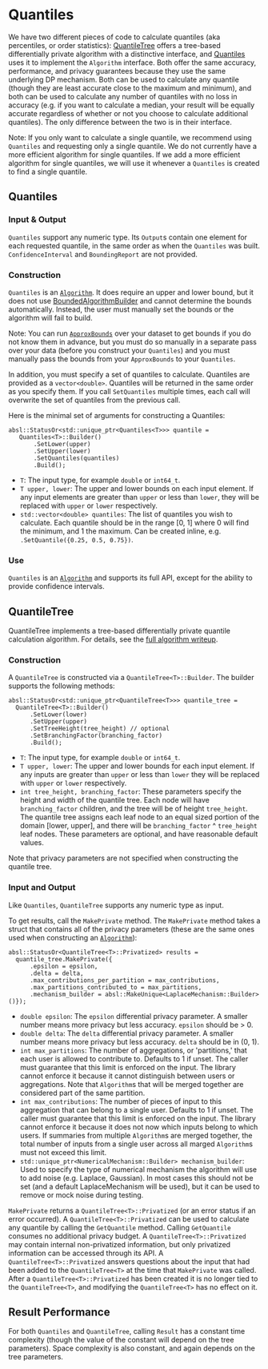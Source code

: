 
# Quantiles

We have two different pieces of code to calculate quantiles (aka percentiles, or
order statistics):
[QuantileTree](https://github.com/google/differential-privacy/blob/main/cc/algorithms/quantile-tree.h)
offers a tree-based differentially private algorithm with a distinctive
interface, and
[Quantiles](https://github.com/google/differential-privacy/blob/main/cc/algorithms/quantiles.h)
uses it to implement the `Algorithm` interface. Both offer the same accuracy,
performance, and privacy guarantees because they use the same underlying DP
mechanism. Both can be used to calculate any quantile (though they are least
accurate close to the maximum and minimum), and both can be used to calculate
any number of quantiles with no loss in accuracy (e.g. if you want to calculate
a median, your result will be equally accurate regardless of whether or not you
choose to calculate additional quantiles). The only difference between the two
is in their interface.

Note: If you only want to calculate a single quantile, we recommend using
`Quantiles` and requesting only a single quantile. We do not currently have a
more efficient algorithm for single quantiles. If we add a more efficient
algorithm for single quantiles, we will use it whenever a `Quantiles` is created
to find a single quantile.

## Quantiles

### Input & Output

`Quantiles` support any numeric type. Its `Output`s contain one element for each
requested quantile, in the same order as when the `Quantiles` was built.
`ConfidenceInterval` and `BoundingReport` are not provided.

### Construction

`Quantiles` is an [`Algorithm`](algorithm.md). It does require an upper and
lower bound, but it does not use [BoundedAlgorithmBuilder](bounded-algorithm.md)
and cannot determine the bounds automatically. Instead, the user must manually
set the bounds or the algorithm will fail to build.

Note: You can run [`ApproxBounds`](approx-bounds.md) over your dataset to get
bounds if you do not know them in advance, but you must do so manually in a
separate pass over your data (before you construct your `Quantiles`) and you
must manually pass the bounds from your `ApproxBounds` to your `Quantiles`.

In addition, you must specify a set of quantiles to calculate. Quantiles are
provided as a `vector<double>`. Quantiles will be returned in the same order as
you specify them. If you call `SetQuantiles` multiple times, each call will
overwrite the set of quantiles from the previous call.

Here is the minimal set of arguments for constructing a Quantiles:

```
absl::StatusOr<std::unique_ptr<Quantiles<T>>> quantile =
   Quantiles<T>::Builder()
       .SetLower(upper)
       .SetUpper(lower)
       .SetQuantiles(quantiles)
       .Build();
```

*   `T`: The input type, for example `double` or `int64_t`.
*   `T upper, lower`: The upper and lower bounds on each input element. If any
    input elements are greater than `upper` or less than `lower`, they will be
    replaced with `upper` or `lower` respectively.
*   `std::vector<double> quantiles`: The list of quantiles you wish to
    calculate. Each quantile should be in the range [0, 1] where 0 will find the
    minimum, and 1 the maximum. Can be created inline, e.g. `.SetQuantile({0.25,
    0.5, 0.75})`.

### Use

`Quantiles` is an [`Algorithm`](algorithm.md) and supports its full API, except
for the ability to provide confidence intervals.

## QuantileTree

QuantileTree implements a tree-based differentially private quantile calculation
algorithm. For details, see the
[full algorithm writeup](https://github.com/google/differential-privacy/blob/main/common_docs/Differentially_Private_Quantile_Trees.pdf).

### Construction

A `QuantileTree` is constructed via a `QuantileTree<T>::Builder`. The builder
supports the following methods:

```
absl::StatusOr<std::unique_ptr<QuantileTree<T>>> quantile_tree =
  QuantileTree<T>::Builder()
      .SetLower(lower)
      .SetUpper(upper)
      .SetTreeHeight(tree_height) // optional
      .SetBranchingFactor(branching_factor)
      .Build();
```

*   `T`: The input type, for example `double` or `int64_t`.
*   `T upper, lower`: The upper and lower bounds for each input element. If any
    inputs are greater than `upper` or less than `lower` they will be replaced
    with `upper` or `lower` respectively.
*   `int tree_height, branching_factor`: These parameters specify the height and
    width of the quantile tree. Each node will have `branching_factor` children,
    and the tree will be of height `tree_height`. The quantile tree assigns each
    leaf node to an equal sized portion of the domain [lower, upper], and there
    will be `branching_factor` ^ `tree_height` leaf nodes. These parameters are
    optional, and have reasonable default values.

Note that privacy parameters are not specified when constructing the quantile
tree.

### Input and Output

Like `Quantiles`, `QuantileTree` supports any numeric type as input.

To get results, call the `MakePrivate` method. The `MakePrivate` method takes a
struct that contains all of the privacy parameters (these are the same ones used
when constructing an [`Algorithm`](algorithm.md)):

```
absl::StatusOr<QuantileTree<T>::Privatized> results =
  quantile_tree.MakePrivate({
      .epsilon = epsilon,
      .delta = delta,
      .max_contributions_per_partition = max_contributions,
      .max_partitions_contributed_to = max_partitions,
      .mechanism_builder = absl::MakeUnique<LaplaceMechanism::Builder>()});
```

*   `double epsilon`: The `epsilon` differential privacy parameter. A smaller
    number means more privacy but less accuracy. `epsilon` should be > 0.
*   `double delta`: The `delta` differential privacy parameter. A smaller number
    means more privacy but less accuracy. `delta` should be in (0, 1).
*   `int max_partitions`: The number of aggregations, or 'partitions,' that each
    user is allowed to contribute to. Defaults to 1 if unset. The caller must
    guarantee that this limit is enforced on the input. The library cannot
    enforce it because it cannot distinguish between users or aggregations. Note
    that `Algorithm`s that will be merged together are considered part of the
    same partition.
*   `int max_contributions`: The number of pieces of input to this aggregation
    that can belong to a single user. Defaults to 1 if unset. The caller must
    guarantee that this limit is enforced on the input. The library cannot
    enforce it because it does not now which inputs belong to which users. If
    summaries from multiple `Algorithm`s are merged together, the total number
    of inputs from a single user across all marged `Algorithm`s must not exceed
    this limit.
*   `std::unique_ptr<NumericalMechanism::Builder> mechanism_builder`: Used to
    specify the type of numerical mechanism the algorithm will use to add noise
    (e.g. Laplace, Gaussian). In most cases this should not be set (and a
    default LaplaceMechanism will be used), but it can be used to remove or mock
    noise during testing.

`MakePrivate` returns a `QuantileTree<T>::Privatized` (or an error status if an
error occurred). A `QuantileTree<T>::Privatized` can be used to calculate any
quantile by calling the `GetQuantile` method. Calling `GetQuantile` consumes no
additional privacy budget. A `QuantileTree<T>::Privatized` may contain internal
non-privatized information, but only privatized information can be accessed
through its API. A `QuantileTree<T>::Privatized` answers questions about the
input that had been added to the `QuantileTree<T>` at the time that
`MakePrivate` was called. After a `QuantileTree<T>::Privatized` has been created
it is no longer tied to the `QuantileTree<T>`, and modifying the
`QuantileTree<T>` has no effect on it.

## Result Performance

For both `Quantiles` and `QuantileTree`, calling `Result` has a constant time
complexity (though the value of the constant will depend on the tree
parameters). Space complexity is also constant, and again depends on the tree
parameters.
